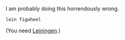 I am probably doing this horrendously wrong.

	lein figwheel

(You need [Leiningen](https://github.com/technomancy/leiningen).)
